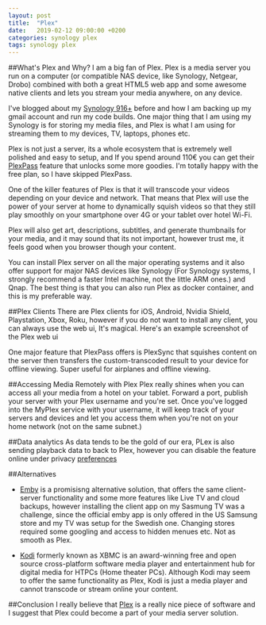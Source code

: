```yaml
---
layout: post
title:  "Plex"
date:   2019-02-12 09:00:00 +0200
categories: synology plex
tags: synology plex
---
```


##What's Plex and Why?
I am a big fan of Plex. Plex is a media server you run on a computer (or compatible NAS device, like Synology, Netgear, Drobo) combined with both a great HTML5 web app and some awesome native clients and lets you stream your media anywhere, on any device. 

I've blogged about my [Synology 916+](https://blog.irakliskyriakidis.eu/synology/plex/gmvault/docker/portainer/2019/02/11/synology.html) before and how I am backing up my gmail account and run my code builds. One major thing that I am using my Synology is for storing my media files, and Plex is what I am using for streaming them to my devices, TV, laptops, phones etc.

Plex is not just a server, its a whole ecosystem that is extremely well polished and easy to setup, and If you spend around 110€ you can get their [PlexPass](https://www.plex.tv/plex-pass/) feature that unlocks some more goodies. I'm totally happy with the free plan, so I have skipped PlexPass.

One of the killer features of Plex is that it will transcode your videos depending on your device and network. That means that Plex will use the power of your server at home to dynamically squish videos so that they still play smoothly on your smartphone over 4G or your tablet over hotel Wi-Fi.

Plex will also get art, descriptions, subtitles, and generate thumbnails for your media, and it may sound that its not important, however trust me, it feels good when you browser though your content.

You can install Plex server on all the major operating systems and it also offer support for major NAS devices like Synology (For Synology systems, I strongly recommend a faster Intel machine, not the little ARM ones.) and Qnap. The best thing is that you can also run Plex as docker container, and this is my preferable way.

##Plex Clients
There are Plex clients for iOS, Android, Nvidia Shield, Playstation, Xbox, Roku, however if you do not want to install any client, you can always use the web ui, It's magical.
Here's an example screenshot of the Plex web ui

One major feature that PlexPass offers is PlexSync that squishes content on the server then transfers the custom-transcoded result to your device for offline viewing. Super useful for airplanes and offline viewing.

##Accessing Media Remotely with Plex
Plex really shines when you can access all your media from a hotel on your tablet. Forward a port, publish your server with your Plex username and you're set.
Once you've logged into the MyPlex service with your username, it will keep track of your servers and devices and let you access them when you're not on your home network (not on the same subnet.)

##Data analytics
As data tends to be the gold of our era, PLex is also sending playback data to back to Plex, however you can disable the feature online under privacy [preferences](https://www.plex.tv/about/privacy-legal/privacy-preferences/#opd)

##Alternatives
* [Emby](https://emby.media) is a promisisng alternative solution, that offers the same client-server functionality and some more features like Live TV and cloud backups, however installing the client app on my Sasmung TV was a challenge, since the official emby app is only offered in the US Samsung store and my TV was setup for the Swedish one. Changing stores required some googling and access to hidden menues etc. Not as smooth as Plex.

* [Kodi](https://kodi.tv/) formerly known as XBMC is an award-winning free and open source cross-platform software media player and entertainment hub for digital media for HTPCs (Home theater PCs). Although Kodi may seem to offer the same functionality as Plex, Kodi is just a media player and cannot transcode or stream online your content.

##Conclusion
I really believe that [Plex](https://www.plex.tv/) is a really nice piece of software and I suggest that Plex could become a part of your media server solution.

